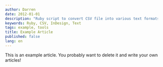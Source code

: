 ```yaml
---
author: Darren
date: 2012-01-01
description: "Ruby script to convert CSV file into various text formats for use in an Adobe InDesign project"
keywords: Ruby, CSV, InDesign, Text
tags: example, tools
title: Example Article
published: false
lang: en
---
```


This is an example article. You probably want to delete it and write your own articles!

